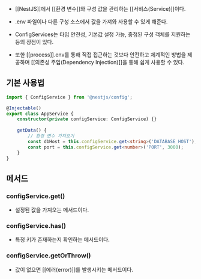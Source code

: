 - [[NestJS]]에서 [[환경 변수]]와 구성 값을 관리하는 [[서비스(Service)]]이다.
- .env 파일이나 다른 구성 소스에서 값을 가져와 사용할 수 있게 해준다.

- ConfigServices는 타입 안전성, 기본값 설정 가능, 중첩된 구성 객체를 지원하는 등의 장점이 있다.
- 또한 [[process]].env를 통해 직접 접근하는 것보다 안전하고 체계적인 방법을 제공하며 [[의존성 주입(Dependency Injection)]]을 통해 쉽게 사용할 수 있다.


## 기본 사용법

```ts
import { ConfigService } from '@nestjs/config';

@Injectable()
export class AppService {
    constructor(private configService: ConfigService) {}
	
    getData() {
        // 환경 변수 가져오기
        const dbHost = this.configService.get<string>('DATABASE_HOST');
        const port = this.configService.get<number>('PORT', 3000);
    }
}
```


## 메서드

### configService.get()

- 설정된 값을 가져오는 메서드이다.
### configService.has()

- 특정 키가 존재하는지 확인하는 메서드이다.
### configService.getOrThrow()

- 값이 없으면 [[에러(error)]]를 발생시키는 메서드이다.



